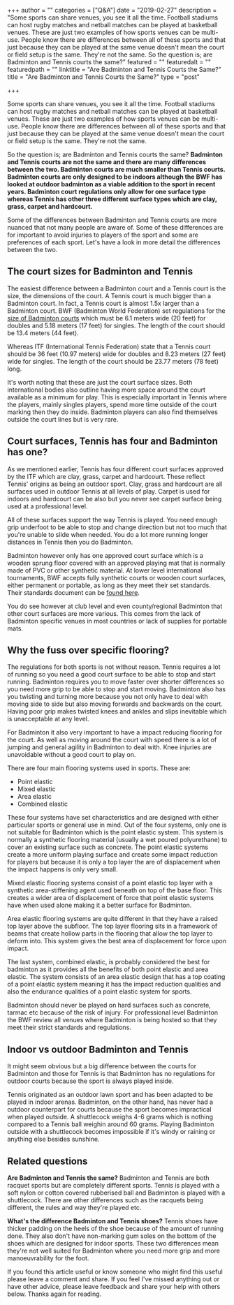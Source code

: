 +++
author = ""
categories = ["Q&A"]
date = "2019-02-27"
description = "Some sports can share venues, you see it all the time. Football stadiums can host rugby matches and netball matches can be played at basketball venues. These are just two examples of how sports venues can be multi-use. People know there are differences between all of these sports and that just because they can be played at the same venue doesn't mean the court or field setup is the same. They're not the same. So the question is; are Badminton and Tennis courts the same?"
featured = ""
featuredalt = ""
featuredpath = ""
linktitle = "Are Badminton and Tennis Courts the Same?"
title = "Are Badminton and Tennis Courts the Same?"
type = "post"

+++

Some sports can share venues, you see it all the time. Football stadiums can host rugby matches and netball matches can be played at basketball venues. These are just two examples of how sports venues can be multi-use. People know there are differences between all of these sports and that just because they can be played at the same venue doesn't mean the court or field setup is the same. They're not the same.

So the question is; are Badminton and Tennis courts the same? **Badminton and Tennis courts are not the same and there are many differences between the two. Badminton courts are much smaller than Tennis courts. Badminton courts are only designed to be indoors although the BWF has looked at outdoor badminton as a viable addition to the sport in recent years. Badminton court regulations only allow for one surface type whereas Tennis has other three different surface types which are clay, grass, carpet and hardcourt.**

Some of the differences between Badminton and Tennis courts are more nuanced that not many people are aware of. Some of these differences are for important to avoid injuries to players of the sport and some are preferences of each sport. Let's have a look in more detail the differences between the two.

## The court sizes for Badminton and Tennis

The easiest difference between a Badminton court and a Tennis court is the size, the dimensions of the court. A Tennis court is much bigger than a Badminton court. In fact, a Tennis court is almost 1.5x larger than a Badminton court. BWF (Badminton World Federation) set regulations for the [size of Badminton courts](https://extranet.bwfbadminton.com/docs/document-system/81/1466/1470/SECTION%204.1-%20Laws%20of%20Badminton.pdf) which must be 6.1 meters wide (20 feet) for doubles and 5.18 meters (17 feet) for singles. The length of the court should be 13.4 meters (44 feet).

Whereas ITF (International Tennis Federation) state that a Tennis court should be 36 feet (10.97 meters) wide for doubles and 8.23 meters (27 feet) wide for singles. The length of the court should be 23.77 meters (78 feet) long.

It's worth noting that these are just the court surface sizes. Both international bodies also outline having more space around the court available as a minimum for play. This is especially important in Tennis where the players, mainly singles players, spend more time outside of the court marking then they do inside. Badminton players can also find themselves outside the court lines but is very rare.

## Court surfaces, Tennis has four and Badminton has one?

As we mentioned earlier, Tennis has four different court surfaces approved by the ITF which are clay, grass, carpet and hardcourt. These reflect Tennis' origins as being an outdoor sport. Clay, grass and hardcourt are all surfaces used in outdoor Tennis at all levels of play. Carpet is used for indoors and hardcourt can be also but you never see carpet surface being used at a professional level.

All of these surfaces support the way Tennis is played. You need enough grip underfoot to be able to stop and change direction but not too much that you're unable to slide when needed. You do a lot more running longer distances in Tennis then you do Badminton.

Badminton however only has one approved court surface which is a wooden sprung floor covered with an approved playing mat that is normally made of PVC or other synthetic material. At lower level international tournaments, BWF accepts fully synthetic courts or wooden court surfaces, either permanent or portable, as long as they meet their set standards. Their standards document can be [found here](https://system.bwfbadminton.com/documents/folder_1_81/folder_1_140/folder_1_165/Flooring%20Overview.pdf).

You do see however at club level and even county/regional Badminton that other court surfaces are more various. This comes from the lack of Badminton specific venues in most countries or lack of supplies for portable mats.

## Why the fuss over specific flooring?

The regulations for both sports is not without reason. Tennis requires a lot of running so you need a good court surface to be able to stop and start running. Badminton requires you to move faster over shorter differences so you need more grip to be able to stop and start moving. Badminton also has you twisting and turning more because you not only have to deal with moving side to side but also moving forwards and backwards on the court. Having poor grip makes twisted knees and ankles and slips inevitable which is unacceptable at any level.

For Badminton it also very important to have a impact reducing flooring for the court. As well as moving around the court with speed there is a lot of jumping and general agility in Badminton to deal with. Knee injuries are unavoidable without a good court to play on.

There are four main flooring systems used in sports. These are:

*   Point elastic
*   Mixed elastic
*   Area elastic
*   Combined elastic

These four systems have set characteristics and are designed with either particular sports or general use in mind. Out of the four systems, only one is not suitable for Badminton which is the point elastic system. This system is normally a synthetic flooring material (usually a wet poured polyurethane) to cover an existing surface such as concrete. The point elastic systems create a more uniform playing surface and create some impact reduction for players but because it is only a top layer the are of displacement when the impact happens is only very small.

Mixed elastic flooring systems consist of a point elastic top layer with a synthetic area-stiffening agent used beneath on top of the base floor. This creates a wider area of displacement of force that point elastic systems have when used alone making it a better surface for Badminton.

Area elastic flooring systems are quite different in that they have a raised top layer above the subfloor. The top layer flooring sits in a framework of beams that create hollow parts in the flooring that allow the top layer to deform into. This system gives the best area of displacement for force upon impact.

The last system, combined elastic, is probably considered the best for badminton as it provides all the benefits of both point elastic and area elastic. The system consists of an area elastic design that has a top coating of a point elastic system meaning it has the impact reduction qualities and also the endurance qualities of a point elastic system for sports.

Badminton should never be played on hard surfaces such as concrete, tarmac etc because of the risk of injury. For professional level Badminton the BWF review all venues where Badminton is being hosted so that they meet their strict standards and regulations.

## Indoor vs outdoor Badminton and Tennis

It might seem obvious but a big difference between the courts for Badminton and those for Tennis is that Badminton has no regulations for outdoor courts because the sport is always played inside.

Tennis originated as an outdoor lawn sport and has been adapted to be played in indoor arenas. Badminton, on the other hand, has never had a outdoor counterpart for courts because the sport becomes impractical when played outside. A shuttlecock weighs 4-6 grams which is nothing compared to a Tennis ball weighin around 60 grams. Playing Badminton outside with a shuttlecock becomes impossible if it's windy or raining or anything else besides sunshine.

## Related questions

**Are Badminton and Tennis the same?** Badminton and Tennis are both racquet sports but are completely different sports. Tennis is played with a soft nylon or cotton covered rubberised ball and Badminton is played with a shuttlecock. There are other differences such as the racquets being different, the rules and way they're played etc.

**What's the difference Badminton and Tennis shoes?** Tennis shoes have thicker padding on the heels of the shoe because of the amount of running done. They also don't have non-marking gum soles on the bottom of the shoes which are designed for indoor sports. These two differences mean they're not well suited for Badminton where you need more grip and more manoeuvrability for the foot.

If you found this article useful or know someone who might find this useful please leave a comment and share. If you feel I've missed anything out or have other advice, please leave feedback and share your help with others below. Thanks again for reading.
